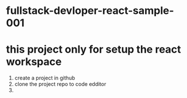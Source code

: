 # fullstack-devloper-react-sample-001
this project only for setup the react workspace 
===================================================
1) create a project in github
2) clone the project repo to  code edditor
3)
